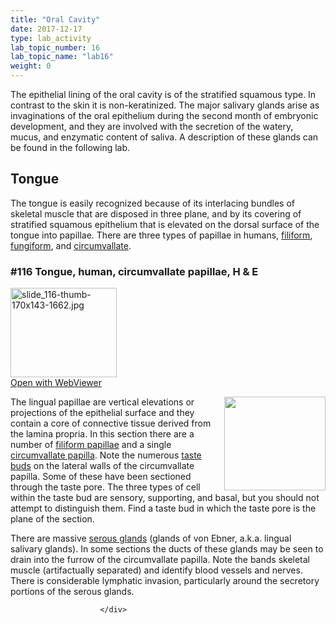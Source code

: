 ```yaml
---
title: "Oral Cavity"
date: 2017-12-17
type: lab_activity
lab_topic_number: 16
lab_topic_name: "lab16"
weight: 0
---
```

<div class="entrybody">
						<p>The epithelial lining of the oral cavity is of the stratified squamous type. In contrast to the skin it is non-keratinized. The major salivary glands arise as invaginations of the oral epithelium during the second month of embryonic development, and they are involved with the secretion of the watery, mucus, and enzymatic content of saliva. A description of these glands can be found in the following lab.</p>

<h2>Tongue</h2>

<p>The tongue is easily recognized because of its interlacing bundles of skeletal muscle that are disposed in three plane, and by its covering of stratified squamous epithelium that is elevated on the dorsal surface of the tongue into papillae. There are three types of papillae in humans, <u>filiform</u>, <u>fungiform</u>, and <u>circumvallate</u>.</p>

<h3>#116 Tongue, human, circumvallate papillae, H &amp; E</h3>

<div class="thumbnail"> <a href="http://virtualslides.cumc.columbia.edu/116.svs/view.apml?" target="_blank"><img alt="slide_116-thumb-170x143-1662.jpg" src="http://histologylab.ccnmtl.columbia.edu/assets/images/slide_116-thumb-170x143-1662.jpg" width="170" height="143" class="mt-image-left"></a><br><a href="http://virtualslides.cumc.columbia.edu/116.svs/view.apml?" target="_blank">Open with WebViewer</a> </div>

<p><img src="http://histologylab.ccnmtl.columbia.edu/assets/images/116%20tongue%20-%20taste%20pore.jpg" style="width:162px; height:150px; float:right;">The lingual papillae are vertical elevations or projections of the epithelial surface and they contain a core of connective tissue derived from the lamina propria. In this section there are a number of <u>filiform papillae</u> and a single <u>circumvallate papilla</u>. Note the numerous <u>taste buds</u> on the lateral walls of the circumvallate papilla. Some of these have been sectioned through the taste pore. The three types of cell within the taste bud are sensory, supporting, and basal, but you should not attempt to distinguish them. Find a taste bud in which the taste pore is the plane of the section.  </p>

<p>There are massive <u>serous glands</u> (glands of von Ebner, a.k.a. lingual salivary glands). In some sections the ducts of these glands may be seen to drain into the furrow of the circumvallate papilla. Note the bands skeletal muscle (artifactually separated) and identify blood vessels and nerves. There is considerable lymphatic invasion, particularly around the secretory portions of the serous glands.</p>
						
						
						</div>
